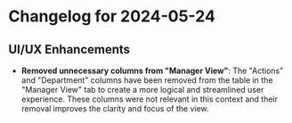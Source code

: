 # Changelog for 2024-05-24

## UI/UX Enhancements

- **Removed unnecessary columns from "Manager View"**: The "Actions" and "Department" columns have been removed from the table in the "Manager View" tab to create a more logical and streamlined user experience. These columns were not relevant in this context and their removal improves the clarity and focus of the view.
